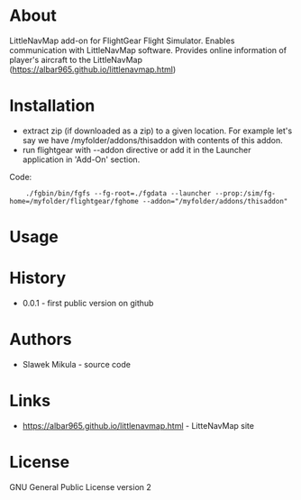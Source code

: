 # About

LittleNavMap add-on for FlightGear Flight Simulator. Enables communication with
LittleNavMap software. Provides online information of player's aircraft to the
LittleNavMap (https://albar965.github.io/littlenavmap.html)

# Installation

- extract zip (if downloaded as a zip) to a given location. For example let's
  say we have /myfolder/addons/thisaddon with contents of this addon.
- run flightgear with --addon directive or add it in the Launcher application
  in 'Add-On' section.

Code:
```
    ./fgbin/bin/fgfs --fg-root=./fgdata --launcher --prop:/sim/fg-home=/myfolder/flightgear/fghome --addon="/myfolder/addons/thisaddon"
```

# Usage


# History

- 0.0.1 - first public version on github


# Authors

- Slawek Mikula - source code

# Links

- https://albar965.github.io/littlenavmap.html - LitteNavMap site

# License

GNU General Public License version 2
